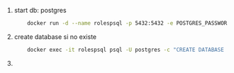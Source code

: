 
1. start db: postgres

    ```bash
        docker run -d --name rolespsql -p 5432:5432 -e POSTGRES_PASSWORD='7X(l$Pm9#1.[' postgres
    ```

2. create database si no existe
    
    ```bash
        docker exec -it rolespsql psql -U postgres -c "CREATE DATABASE IF NOT EXISTS rolesdb"
    ```

3. 